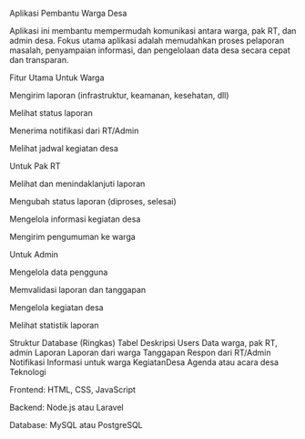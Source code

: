 Aplikasi Pembantu Warga Desa

Aplikasi ini membantu mempermudah komunikasi antara warga, pak RT, dan admin desa.
Fokus utama aplikasi adalah memudahkan proses pelaporan masalah, penyampaian informasi, dan pengelolaan data desa secara cepat dan transparan.

Fitur Utama
Untuk Warga

Mengirim laporan (infrastruktur, keamanan, kesehatan, dll)

Melihat status laporan

Menerima notifikasi dari RT/Admin

Melihat jadwal kegiatan desa

Untuk Pak RT

Melihat dan menindaklanjuti laporan

Mengubah status laporan (diproses, selesai)

Mengelola informasi kegiatan desa

Mengirim pengumuman ke warga

Untuk Admin

Mengelola data pengguna

Memvalidasi laporan dan tanggapan

Mengelola kegiatan desa

Melihat statistik laporan

Struktur Database (Ringkas)
Tabel	Deskripsi
Users	Data warga, pak RT, admin
Laporan	Laporan dari warga
Tanggapan	Respon dari RT/Admin
Notifikasi	Informasi untuk warga
KegiatanDesa	Agenda atau acara desa
Teknologi

Frontend: HTML, CSS, JavaScript

Backend: Node.js atau Laravel

Database: MySQL atau PostgreSQL
